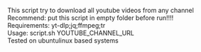 This script try to download all youtube videos from any channel<br>
Recommend: put this script in empty folder before run!!!!<br>
Requirements: yt-dlp;jq;ffmpeg;tr<br>
Usage: script.sh YOUTUBE_CHANNEL_URL<br>
Tested on ubuntulinux based systems<br>
